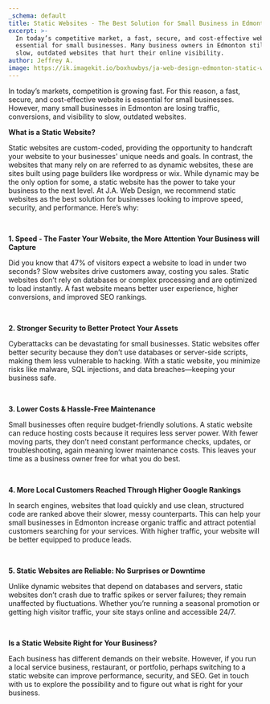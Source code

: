 ```yaml
---
_schema: default
title: Static Websites - The Best Solution for Small Business in Edmonton
excerpt: >-
  In today’s competitive market, a fast, secure, and cost-effective website is
  essential for small businesses. Many business owners in Edmonton still rely on
  slow, outdated websites that hurt their online visibility. 
author: Jeffrey A.
image: https://ik.imagekit.io/boxhuwbys/ja-web-design-edmonton-static-websites.webp
---
```

In today’s markets, competition is growing fast. For this reason, a fast, secure, and cost-effective website is essential for small businesses. However, many small businesses in Edmonton are losing traffic, conversions, and visibility to slow, outdated websites.

**What is a Static Website?**

Static websites are custom-coded, providing the opportunity to handcraft your website to your businesses' unique needs and goals. In contrast, the websites that many rely on are referred to as dynamic websites, these are sites built using page builders like wordpress or wix. While dynamic may be the only option for some, a static website has the power to take your business to the next level. At J.A. Web Design, we recommend static websites as the best solution for businesses looking to improve speed, security, and performance. Here’s why:

&nbsp;

**1\. Speed - The Faster Your Website, the More Attention Your Business will Capture**

Did you know that 47% of visitors expect a website to load in under two seconds? Slow websites drive customers away, costing you sales. Static websites don’t rely on databases or complex processing and are optimized to load instantly. A fast website means better user experience, higher conversions, and improved SEO rankings.

&nbsp;

**2\. Stronger Security to Better Protect Your Assets**

Cyberattacks can be devastating for small businesses. Static websites offer better security because they don’t use databases or server-side scripts, making them less vulnerable to hacking. With a static website, you minimize risks like malware, SQL injections, and data breaches—keeping your business safe.

&nbsp;

**3\. Lower Costs & Hassle-Free Maintenance**

Small businesses often require budget-friendly solutions. A static website can reduce hosting costs because it requires less server power. With fewer moving parts, they don’t need constant performance checks, updates, or troubleshooting, again meaning lower maintenance costs. This leaves your time as a business owner free for what you do best.

&nbsp;

**4\. More Local Customers Reached Through Higher Google Rankings**

In search engines, websites that load quickly and use clean, structured code are ranked above their slower, messy counterparts. This can help your small businesses in Edmonton increase organic traffic and attract potential customers searching for your services. With higher traffic, your website will be better equipped to produce leads.

&nbsp;

**5\. Static Websites are Reliable: No Surprises or Downtime**

Unlike dynamic websites that depend on databases and servers, static websites don’t crash due to traffic spikes or server failures; they remain unaffected by fluctuations. Whether you’re running a seasonal promotion or getting high visitor traffic, your site stays online and accessible 24/7.

&nbsp;

**Is a Static Website Right for Your Business?**

Each business has different demands on their website. However, if you run a local service business, restaurant, or portfolio, perhaps switching to a static website can improve performance, security, and SEO. Get in touch with us to explore the possibility and to figure out what is right for your business.